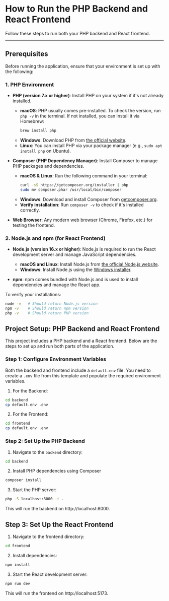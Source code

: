 # How to Run the PHP Backend and React Frontend

Follow these steps to run both your PHP backend and React frontend.

---

## Prerequisites

Before running the application, ensure that your environment is set up with the following:

### 1. PHP Environment
- **PHP (version 7.x or higher)**: Install PHP on your system if it's not already installed.
  - **macOS**: PHP usually comes pre-installed. To check the version, run `php -v` in the terminal. If not installed, you can install it via Homebrew:
    ```bash
    brew install php
    ```
  - **Windows**: Download PHP from [the official website](https://windows.php.net/download/).
  - **Linux**: You can install PHP via your package manager (e.g., `sudo apt install php` on Ubuntu).

- **Composer (PHP Dependency Manager)**: Install Composer to manage PHP packages and dependencies.
  - **macOS & Linux**: Run the following command in your terminal:
    ```bash
    curl -sS https://getcomposer.org/installer | php
    sudo mv composer.phar /usr/local/bin/composer
    ```
  - **Windows**: Download and install Composer from [getcomposer.org](https://getcomposer.org/download/).
  - **Verify installation**: Run `composer -v` to check if it's installed correctly.

- **Web Browser**: Any modern web browser (Chrome, Firefox, etc.) for testing the frontend.

### 2. Node.js and npm (for React Frontend)
- **Node.js (version 16.x or higher)**: Node.js is required to run the React development server and manage JavaScript dependencies.
  - **macOS and Linux**: Install Node.js from [the official Node.js website](https://nodejs.org/en/download/).
  - **Windows**: Install Node.js using the [Windows installer](https://nodejs.org/en/download/).

- **npm**: npm comes bundled with Node.js and is used to install dependencies and manage the React app.

To verify your installations:
```bash
node -v   # Should return Node.js version
npm -v    # Should return npm version
php -v    # Should return PHP version
```


## Project Setup: PHP Backend and React Frontend

This project includes a PHP backend and a React frontend. Below are the steps to set up and run both parts of the application.

### Step 1: Configure Environment Variables

Both the backend and frontend include a `default.env` file. You need to create a `.env` file from this template and populate the required environment variables.

1. For the Backend:
  ```bash
  cd backend
  cp default.env .env
  ```
2. For the Frontend:
  ```bash
  cd frontend
  cp default.env .env
  ```

### Step 2: Set Up the PHP Backend

1. Navigate to the `backend` directory:
  ```bash
  cd backend
  ```
2. Install PHP dependencies using Composer
  ```bash
  composer install
  ```

3. Start the PHP server:
  ```bash
  php -S localhost:8000 -t .
  ```

This will run the backend on http://localhost:8000.

## Step 3: Set Up the React Frontend

1. Navigate to the frontend directory:
 ```bash
 cd frontend
 ```
2. Install dependencies:
 ```bash
 npm install
 ```
3. Start the React development server:
 ```bash
 npm run dev
 ```

This will run the frontend on http://localhost:5173.
